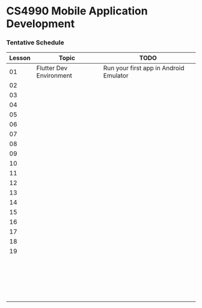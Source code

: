 # CS4990 Mobile Application Development

### Tentative Schedule

| Lesson | Topic                   | TODO                                   |
| ------ | ----------------------- | -------------------------------------- |
| 01     | Flutter Dev Environment | Run your first app in Android Emulator |
| 02     |                         |                                        |
| 03     |                         |                                        |
| 04     |                         |                                        |
| 05     |                         |                                        |
| 06     |                         |                                        |
| 07     |                         |                                        |
| 08     |                         |                                        |
| 09     |                         |                                        |
| 10     |                         |                                        |
| 11     |                         |                                        |
| 12     |                         |                                        |
| 13     |                         |                                        |
| 14     |                         |                                        |
| 15     |                         |                                        |
| 16     |                         |                                        |
| 17     |                         |                                        |
| 18     |                         |                                        |
| 19     |                         |                                        |
|        |                         |                                        |
|        |                         |                                        |
|        |                         |                                        |
|        |                         |                                        |
|        |                         |                                        |
|        |                         |                                        |
|        |                         |                                        |
|        |                         |                                        |
|        |                         |                                        |
|        |                         |                                        |
|        |                         |                                        |
|        |                         |                                        |
|        |                         |                                        |
|        |                         |                                        |
|        |                         |                                        |
|        |                         |                                        |
|        |                         |                                        |
|        |                         |                                        |
|        |                         |                                        |
|        |                         |                                        |


